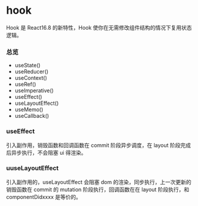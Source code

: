 # hook

Hook 是 React16.8 的新特性，Hook 使你在无需修改组件结构的情况下复用状态逻辑。

### 总览

- useState()
- useReducer()
- useContext()
- useRef()
- useImperative()
- useEffect()
- useLayoutEffect()
- useMemo()
- useCallback()

### useEffect

引入副作用，销毁函数和回调函数在 commit 阶段异步调度，在 layout 阶段完成后异步执行，不会阻塞 ui 得渲染。

### uuseLayoutEffect

引入副作用的，useLayoutEffect 会阻塞 dom 的渲染，同步执行，上一次更新的销毁函数在 commit 的 mutation 阶段执行，回调函数在在 layout 阶段执行，和 componentDidxxxx 是等价的。
